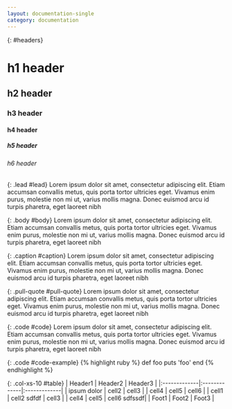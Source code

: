 ```yaml
---
layout: documentation-single
category: documentation
---
```


{: #headers}
# h1 header

## h2 header

### h3 header

#### h4 header

##### h5 header

###### h6 header


{: .lead #lead}
Lorem ipsum dolor sit amet, consectetur adipiscing elit. 
Etiam accumsan convallis metus, quis porta tortor ultricies eget. 
Vivamus enim purus, molestie non mi ut, varius mollis magna. Donec 
euismod arcu id turpis pharetra, eget laoreet nibh  


{: .body #body}
Lorem ipsum dolor sit amet, consectetur adipiscing elit. 
Etiam accumsan convallis metus, quis porta tortor ultricies eget. 
Vivamus enim purus, molestie non mi ut, varius mollis magna. Donec 
euismod arcu id turpis pharetra, eget laoreet nibh 


{: .caption #caption}
Lorem ipsum dolor sit amet, consectetur adipiscing elit. 
Etiam accumsan convallis metus, quis porta tortor ultricies eget. 
Vivamus enim purus, molestie non mi ut, varius mollis magna. Donec 
euismod arcu id turpis pharetra, eget laoreet nibh  


{: .pull-quote #pull-quote}
Lorem ipsum dolor sit amet, consectetur adipiscing elit. 
Etiam accumsan convallis metus, quis porta tortor ultricies eget. 
Vivamus enim purus, molestie non mi ut, varius mollis magna. Donec 
euismod arcu id turpis pharetra, eget laoreet nibh   


{: .code #code}
Lorem ipsum dolor sit amet, consectetur adipiscing elit. 
Etiam accumsan convallis metus, quis porta tortor ultricies eget. 
Vivamus enim purus, molestie non mi ut, varius mollis magna. Donec 
euismod arcu id turpis pharetra, eget laoreet nibh   


{: .code #code-example}
{% highlight ruby %}
def foo
  puts 'foo'
end
{% endhighlight %}


{: .col-xs-10 #table}
| Header1      | Header2      | Header3      |
|:-------------|:-------------|:-------------|
| ipsum dolor  | cell2        | cell3        |
| cell4        | cell5        | cell6        |
| cell1        | cell2 sdfdf  | cell3        |
| cell4        | cell5        | cell6 sdfssdf|
| Foot1        | Foot2        | Foot3        |

